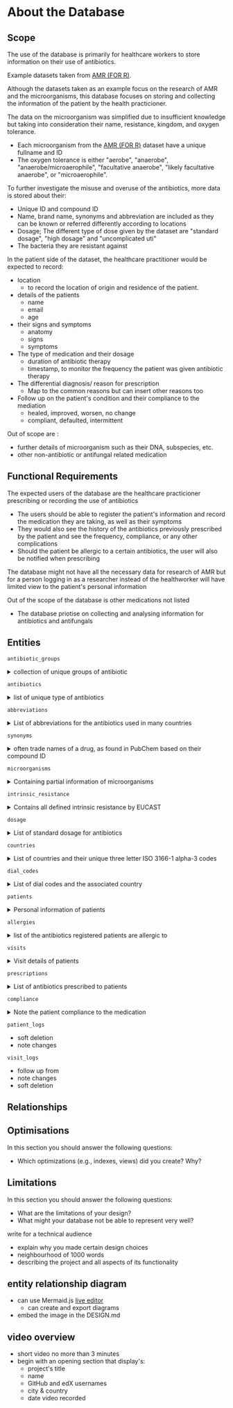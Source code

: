 # About the Database
## Scope
The use of the database is primarily for healthcare workers to store information on their use of antibiotics.

Example datasets taken from [AMR (FOR R)](https://msberends.github.io/AMR/index.html).

Although the datasets taken as an example focus on the research of AMR and the microorganisms, this database focuses on storing and collecting the information of the patient by the health practicioner.

The data on the microorganism was simplified due to insufficient knowledge but taking into consideration their name, resistance, kingdom, and oxygen tolerance.
- Each microorganism from the [AMR (FOR R)](https://msberends.github.io/AMR/index.html) dataset have a unique fullname and ID
- The oxygen tolerance is either "aerobe", "anaerobe", "anaerobe/microaerophile", "facultative anaerobe", "likely facultative anaerobe", or "microaerophile".


To further investigate the misuse and overuse of the antibiotics, more data is stored about their:
- Unique ID and compound ID
- Name, brand name, synonyms and abbreviation are included as they can be known or referred differently according to locations
- Dosage; The different type of dose given by the dataset are "standard  dosage", "high dosage" and "uncomplicated uti"
- The bacteria they are resistant against

In the patient side of the dataset, the healthcare practitioner would be expected to record:
- location
    - to record the location of origin and residence of the patient.
- details of the patients
    - name
    - email
    - age
- their signs and symptoms
    - anatomy
    - signs
    - symptoms
- The type of medication and their dosage
    - duration of antibiotic therapy
    - timestamp, to monitor the frequency the patient was given antibiotic therapy
- The differential diagnosis/ reason for prescription
    - Map to the common reasons but can insert other reasons too
- Follow up on the patient's condition and their compliance to the mediation
    - healed, improved, worsen, no change
    - compliant, defaulted, intermittent

Out of scope are :
- further details of microorganism such as their DNA, subspecies, etc.
- other non-antibiotic or antifungal related medication

## Functional Requirements

The expected users of the database are the healthcare practicioner prescribing or recording the use of antibiotics
- The users should be able to register the patient's information and record the medication they are taking, as well as their symptoms
- They would also see the history of the antibiotics previously prescribed by the patient and see the frequency, compliance, or any other complications
- Should the patient be allergic to a certain antibiotics, the user will also be notified when prescribing

The database might not have all the necessary data for research of AMR but for a person logging in as a researcher instead of the healthworker will have limited view to the patient's personal information

Out of the scope of the database is other medications not listed
- The database priotise on collecting and analysing information for antibiotics and antifungals

## Entities

`antibiotic_groups`
<details>
<summary>collection of unique groups of antibiotic</summary>

- `id`
    - Primary Key
    - `TINYINT UNSIGNED NOT NULL`
    - `TINYINT` is used because there are only 22 unique groups of antibiotics in the dataset, and this is unlikely to increase over 255, the maximum value for unsigned `TINYINT`
- `name`
    - short and concise group name based on WHONET and WHOCC
    - `VARCHAR(32) NOT NULL`
</details>

`antibiotics`
<details>
<summary>list of unique type of antibiotics</summary>

- `ab`
    - Antibiotic ID
    - The official EARS-Net (European Antimicrobial Resistance Surveillance Network) codes where available, unique
    - Primary Key
    - `CHAR(3) NOT NULL UNIQUE`
    - The official code for antibiotics are the unique combination of 3 letters, so the data type of `CHAR(3)` is used.
- `cid`
    - Compound ID as found in PubChem, unique
    - `INT UNSIGNED UNIQUE`
    - Although unique, some antibiotics in the dataset does not have a compound ID so they `NULL` value is allowed
- `name`
    - Official name as used by WHONET/EARS-Net or the WHO, unique.
    - `VARCHAR(64) UNIQUE`
- `group_id`
    - Foreign Key to `antibiotic_groups`'s `id`
    - `TINYINT UNSIGNED NOT NULL`
</details>

`abbreviations`
<details>
<summary>List of abbreviations for the antibiotics used in many countries</summary>

- `id`
    - Primary Key
    - `SMALLINT UNSIGNED NOT NULL UNIQUE AUTO_INCREMENT`
    - 484 abbreviations in the dataset so `SMALLINT` is used
- `ab_id`
    - Foreign Key to the unique ID of the antibiotic related to the `ab` column on the `antibiotics` table
    - `CHAR(3) NOT NULL`
- `abbr`
    - abbreviated name
    - `VARCHAR(32) NOT NULL`
</details>

`synonyms`
<details>
<summary>often trade names of a drug, as found in PubChem based on their compound ID</summary>

- `id`
    - Primary Key
    - `SMALLINT UNSIGNED NOT NULL UNIQUE AUTO_INCREMENT`
    - 5933 synonyms in the dataset so `SMALLINT` is used
- `ab_id`
    - Foreign Key to the unique ID of the antibiotic related to the `ab` column on the `antibiotics` table
    - `CHAR(3) NOT NULL`
- `synonym`
    - The other name of the drug
    - `VARCHAR(32) NOT NULL`
</details>

`microorganisms`
<details>
<summary>Containing partial information of microorganisms</summary>

- `mo`
    - Primary Key
    - `VARCHAR(16) NOT NULL UNIQUE`
    - The unique identifier of each microorganism taken from the dataset
- `fullname`
    - `VARCHAR(32) NOT NULL UNIQUE`
    - fullname Unique identifier
- `kingdom`
    - The taxonomic kingdom of the microorganism
    - `ENUM('Bacteria', 'Fungi', '(unknown kingdom)', 'Protozoa', 'Archaea', 'Animalia', 'Chromista')`
- `oxygen_tolerance`
    - The oxygen tolerance of the microorganism
    - Items that contain "likely" are missing from BacDive and were extrapolated from other species within the same genus to guess the oxygen tolerance. 
    - `ENUM('facultative anaerobe', 'likely facultative anaerobe', 'anaerobe', 'aerobe', 'microaerophile', 'anaerobe/microaerophile')`

For the `kingdom` and `oxygen_tolerance` of the microorganism, creating a separate table to be referenced as foreign key was considered.
However, since the collection of set was small and very unlikely to change, the data type `ENUM` was used instead
</details>

`intrinsic_resistance`
<details>
<summary>Contains all defined intrinsic resistance by EUCAST</summary>

Intrinsic resistance is when a bacterial species is naturally resistant to a certain antibiotic or family of antibiotics, without the need for mutation or gain of further genes. This means that these antibiotics can never be used to treat infections caused by that species of bacteria.

- `mo`
    - The unique identifier of an organism
    - Foreign Key referencing the `mo` column in the `microorganisms` table
- `ab`
    - The unique identifier of an antibiotic
    - Foreign Key referencing the `ab` column in the `antibiotics` table

</details>

`dosage`
<details>
<summary>List of standard dosage for antibiotics</summary>

- `id`
- `ab`
- `type`
- `min_dose`
    - in milligram
- `max_dose`
    - in milligram, allowed NULL for doses that does not have a range
- `per_kg`
    - 0 for false, 1 for true
    - If true, the dose is considered mg/kg. Otherwise, dose is as is.
- `administration`
    - `ENUM('iv','oral','im')`
    - Allowed NULL because of some missing information in the csv dataset

</details>


`countries`
<details>
<summary>List of countries and their unique three letter ISO 3166-1 alpha-3 codes </summary>

- `code`
    - Primary key
    - `CHAR(3) UNIQUE NOT NULL`
    - Added constraint to ensure the value inserted into this column is always uppercase
- `name`
    - The official english name of a country

</details>

`dial_codes`
<details>
<summary>List of dial codes and the associated country</summary>

Separated from the `countries` table as there are some countries that share dial codes and some that have multiple

- `id`
    - Primary Key
    - `SMALLINT UNSIGNED NOT NULL UNIQUE AUTO_INCREMENT`
- `dial`
    - The dial code of the country without any '-' symbol.
    - `SMALLINT UNSIGNED NOT NULL`
- `country_code`
    - Foreign Key referencing the `code` column in the `countries` table

Added a unique constraint to ensure that there is no duplicate row of a country with a similar dial code.

</details>

`patients`
<details>
<summary>Personal information of patients</summary>

- `id`
    - Primary Key
    - `INT UNSIGNED NOT NULL UNIQUE AUTO_INCREMENT`
- `full name`
    - Full name of the patient
    - Although it is common for name of a person to be stored into first name and last name, this information is stored this way to take into consideration for cultures that does not have a surname or last name. From my experience living in Malaysia, where many does not have a last name and instead have their father's name following their first name, there had always been confusion on what should be included in the last name section of a formal form. This results in inconsistencies with the name in a particular form and the name in the National Identification Card.
    - `VARCHAR(100) TEXT NOT NULL`
- `email`
    - email of the patient, allowed `NULL` to take into consideration for patients without one.
    - `VARCHAR(100) TEXT`
- `dial_code_id`
    - Foreign key, referencing the `id` column in the `dial_codes` table
- `phone`
    - `VARCHAR(15)`
    - `CHECK(phone is NULL or phone regexp '^[0-9]+$')`
    - Used `VARCHAR` instead of int to take into consideration of phone numbers that need to be stored with 0 as the leading character.
    - Constraint added to only allow digits to be stored in this column.
- `birth_date`
    - `DATE NOT NULL`
    - Stored in 'YYYY-MM-DD' format.
- `resident_country_code`
    - Foreign Key referencing the `code` column in the `countries` table
- `birth_country_code`
    - Foreign Key referencing the `code` column in the `countries` table
- `deleted`
    - 0 for false, 1 for true
    - `ENUM(0,1) DEFAULT 0` 
    

</details>

`allergies`
<details>
<summary>list of the antibiotics registered patients are allergic to</summary>

- `id`
    - Primary Key 
    - `INT UNSIGNED NOT NULL UNIQUE AUTO_INCREMENT`
- `patient_id`
    - Foreign Key referencing the `id` column in the `patients` table
- `ab`
    - Foreign Key referencing the `ab` column in the `antibiotics` table

</details>

`visits`
<details>
<summary>Visit details of patients</summary>

- `id`
    - Primary Key
    - `INT UNSIGNED NOT NULL UNIQUE AUTO_INCREMENT`
- `timestamp`
    - `DATETIME DEFAULT CURRENT_TIMESTAMP`
- `signs_and_symptoms`
- `deleted`
    - 0 for false, 1 for true
    - `ENUM(0,1) DEFAULT 0` 

</details>

`prescriptions`
<details>
<summary>List of antibiotics prescribed to patients</summary>

- `patient_id`
    - Foreign Key referencing the `id` column in the `patients` table 
- `dose_id`
    - Foreign Key referencing the `id` column in the `dosage` table 
- `visit_id`
    - Foreign Key referencing the `id` column in the `visits` table 
- `timestamp`
    - `DATETIME DEFAULT CURRENT_TIMESTAMP`
- `deleted`
    - 0 for false, 1 for true
    - `ENUM(0,1) DEFAULT 0` 

</details>

`compliance`
<details>
<summary>Note the patient compliance to the medication</summary>

- `id`
- `prescription_id`
- `follow_up_date`
- `compliance`

</details>

`patient_logs`
- soft deletion
- note changes

`visit_logs`
- follow up from
- note changes
- soft deletion


## Relationships

## Optimisations
In this section you should answer the following questions:

* Which optimizations (e.g., indexes, views) did you create? Why?

## Limitations
In this section you should answer the following questions:

* What are the limitations of your design?
* What might your database not be able to represent very well?


write for a technical audience 
- explain why you made certain design choices
- neighbourhood of 1000 words
- describing the project and all aspects of its functionality

## entity relationship diagram
- can use Mermaid.js [live editor](https://mermaid.live/)
    - can create and export diagrams
- embed the image in the DESIGN.md

## video overview
- short video no more than 3 minutes
- begin with an opening section that display's:
    - project's title
    - name
    - GitHub and edX usernames
    - city & country
    - date video recorded